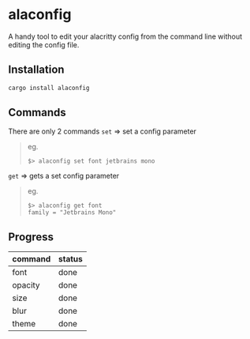 # alaconfig
A handy tool to edit your alacritty config from the command line without editing the config file.
## Installation
```sh
cargo install alaconfig
```

## Commands
There are only 2 commands
`set` => set a config parameter
> eg. 
> ```
> $> alaconfig set font jetbrains mono
> ```

`get` => gets a set config parameter
> eg.
> ```
> $> alaconfig get font
> family = "Jetbrains Mono"
> ```

## Progress

| command | status |
|---------|--------|
| font    | done   |
| opacity | done   |
| size    | done   |
| blur    | done   |
| theme   | done   |


